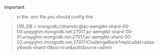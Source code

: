 > [!IMPORTANT]

> in the .env file you should config this

> URI_DB = mongodb://drenvio:<password>@ac-aemgtkt-shard-00-00.unqyghm.mongodb.net:27017,ac-aemgtkt-shard-00-01.unqyghm.mongodb.net:27017,ac-aemgtkt-shard-00-02.unqyghm.mongodb.net:27017/ChallengeBack?replicaSet=atlas-y8oxsk-shard-0&ssl=true&authSource=admin
